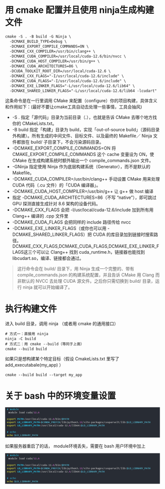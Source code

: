 # 用 cmake 配置并且使用 ninja生成构建文件
```
cmake -S . -B build -G Ninja \
  -DCMAKE_BUILD_TYPE=Debug \
  -DCMAKE_EXPORT_COMPILE_COMMANDS=ON \
  -DCMAKE_CXX_COMPILER=/usr/bin/clang++ \
  -DCMAKE_CUDA_COMPILER=/usr/local/cuda-12.6/bin/nvcc \
  -DCMAKE_CUDA_HOST_COMPILER=/usr/bin/g++ \
  -DCMAKE_CUDA_ARCHITECTURES=86 \
  -DCUDA_TOOLKIT_ROOT_DIR=/usr/local/cuda-12.6 \
  -DCMAKE_CXX_FLAGS="-I/usr/local/cuda-12.6/include" \
  -DCMAKE_CUDA_FLAGS="-I/usr/local/cuda-12.6/include" \
  -DCMAKE_EXE_LINKER_FLAGS="-L/usr/local/cuda-12.6/lib64" \
  -DCMAKE_SHARED_LINKER_FLAGS="-L/usr/local/cuda-12.6/lib64 -lcudart"
```

这条命令是在一行里调用 CMake 来配置（configure）你的项目构建，具体含义和作用如下：(最好不要让cmake工具自动去处理一些事情，工具会抽风)
- -S .
	指定「源代码」目录为当前目录（.），也就是告诉 CMake 去哪个地方找你的 CMakeLists.txt。
- -B build
	指定「构建」目录为 build，实现「out-of-source build」（源码目录外构建）。所有生成的中间文件、目标文件、以及最终的 Makefile／ Ninja 文件都放在 build/ 子目录下，不会污染源码目录。
- -DCMAKE_EXPORT_COMPILE_COMMANDS=ON
	将 CMAKE_EXPORT_COMPILE_COMMANDS 这个 cache 变量设为 ON，使 CMake 在生成构建系统时额外输出一个 compile_commands.json 文件。
- -GNinja
	指定使用 Ninja 作为底层构建系统（Generator），而不是默认的 Makefile。
- -DCMAKE_CUDA_COMPILER=/usr/bin/clang++
	手动设置 CMake 用来处理 CUDA 代码（.cu 文件）的「CUDA 编译器」。
- -DCMAKE_CUDA_HOST_COMPILER=/usr/bin/g++  让 g++ 做 host 编译
- 指定 -DCMAKE_CUDA_ARCHITECTURES=86（不写 “native”），即可跳过 GPU 探测直接生成针对 8.6 架构的设备代码。
- -DCMAKE_CXX_FLAGS 会把 -I/usr/local/cuda-12.6/include 加到所有用 Clang++ 编译的 .cpp 文件里
- -DCMAKE_CUDA_FLAGS 会把同样的 include 路径传给 nvcc
- -DCMAKE_EXE_LINKER_FLAGS（或你也可以用 -DCMAKE_SHARED_LINKER_FLAGS）把 CUDA 的库目录加到链接时搜索路径。DCMAKE_CXX_FLAGS,DCMAKE_CUDA_FLAGS,DCMAKE_EXE_LINKER_FLAGS这三个可以让 Clang++ 找到 cuda_runtime.h，链接器也能找到 libcudart.so，编译、链接都会通过。

> 这行命令会在 build/ 目录下，用 Ninja 生成一个完整的、带有 compile_commands.json 的构建系统配置，并且告诉 CMake 用 Clang 而非默认的 NVCC 去处理 CUDA 源文件。之后你只需切换到 build/ 目录，运行 ninja 就可以开始编译了。


# 执行构建文件
进入 build 目录，调用 ninja （或者用 cmake 的通用接口）
```
# 方式一：直接用 ninja
ninja -C build
# 方式二：用 cmake --build（等同于上面）
cmake --build build
```
如果只是想构建某个特定目标（假设 CmakeLists.txt 里写了 add_executabale(my_app) ）
```
cmake --build build --target my_app
```
# 关于 bash 中的环境变量设置

![alt text](image/env.png)

如果服务器重启了的话， module环境丢失，需要在 bash 用户环境中加上

![alt text](image/env.png)